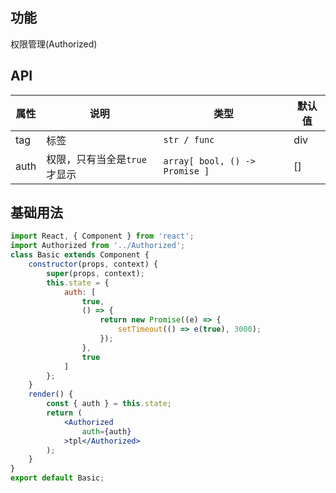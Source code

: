 ## 功能
权限管理(Authorized)

## API
属性 | 说明 | 类型 | 默认值
---|---|---|---
tag | 标签 | `str / func` | div
auth | 权限，只有当全是`true`才显示 | `array[ bool, () -> Promise ]` | []

## 基础用法

```jsx
import React, { Component } from 'react';
import Authorized from '../Authorized';
class Basic extends Component {
	constructor(props, context) {
		super(props, context);
		this.state = {
			auth: [
				true, 
				() => {
					return new Promise((e) => {
						setTimeout(() => e(true), 3000);
					});
				},
				true
			]
		};
	}
	render() {
		const { auth } = this.state;
		return (
			<Authorized
				auth={auth}
			>tpl</Authorized>
		);
	}
}
export default Basic;

```